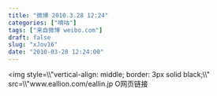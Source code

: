 ```yaml
---
title: "微博 2010.3.28 12:24"
categories: ["嘀咕"]
tags: ["来自微博 weibo.com"]
draft: false
slug: "xJov16"
date: "2010-03-28 12:24:00"
---
```


<p>&lt;img style=\\"vertical-align: middle; border: 3px solid black;\\" src=\\"www.eallion.com/eallin.jp O网页链接 ​​​​</p>
